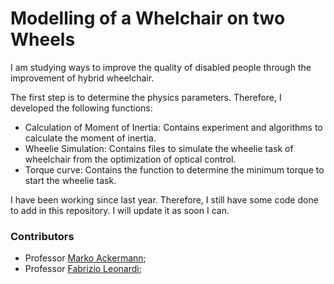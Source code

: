 # Modelling of a Whelchair on two Wheels

I am studying ways to improve the quality of disabled people through the improvement of hybrid wheelchair.

The first step is to determine the physics parameters. Therefore, I developed the following functions:

 * Calculation of Moment of Inertia: Contains experiment and algorithms to calculate the moment of inertia.
 * Wheelie Simulation: Contains files to simulate the wheelie task of wheelchair from the optimization of optical control.
 * Torque curve: Contains the function to determine the minimum torque to start the wheelie task.

I have been working since last year. Therefore, I still have some code done to add in this repository. I will update it as soon I can. 



### Contributors 

 * Professor [Marko Ackermann](http://fei.edu.br/~mackermann/);
 * Professor [Fabrizio Leonardi](http://fei.edu.br/~fabrizio/);
